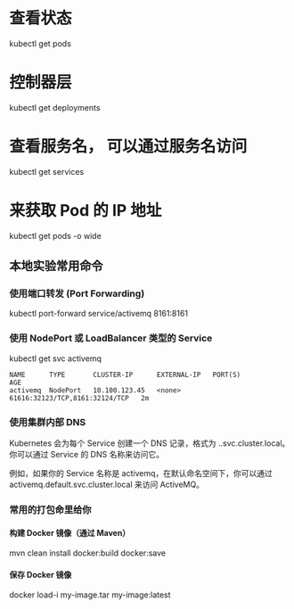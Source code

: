 
# 查看状态
kubectl get pods

# 控制器层
kubectl get deployments

# 查看服务名， 可以通过服务名访问
kubectl get services

# 来获取  Pod 的 IP 地址
kubectl get pods -o wide



## 本地实验常用命令

### 使用端口转发 (Port Forwarding)
kubectl port-forward service/activemq 8161:8161

###  使用 NodePort 或 LoadBalancer 类型的 Service
kubectl get svc activemq
```
NAME      TYPE       CLUSTER-IP      EXTERNAL-IP   PORT(S)          AGE
activemq  NodePort   10.100.123.45   <none>        61616:32123/TCP,8161:32124/TCP   2m
```

### 使用集群内部 DNS
Kubernetes 会为每个 Service 创建一个 DNS 记录，格式为 <service-name>.<namespace>.svc.cluster.local。你可以通过 Service 的 DNS 名称来访问它。

例如，如果你的 Service 名称是 activemq，在默认命名空间下，你可以通过 activemq.default.svc.cluster.local 来访问 ActiveMQ。

### 常用的打包命里给你

#### 构建 Docker 镜像（通过 Maven）
mvn clean install docker:build docker:save

#### 保存 Docker 镜像
docker load-i my-image.tar my-image:latest